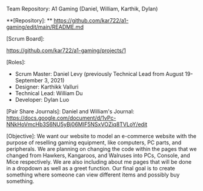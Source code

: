 Team Repository: A1 Gaming (Daniel, William, Karthik, Dylan)

**[Repository]:
**
https://github.com/kar722/a1-gaming/edit/main/README.md

[Scrum Board]:

https://github.com/kar722/a1-gaming/projects/1

[Roles]:
- Scrum Master: Daniel Levy (previously Technical Lead from August 19-September 3, 2021)
- Designer: Karthikk Valluri
- Technical Lead: William Du
- Developer: Dylan Luo

[Pair Share Journals]:
Daniel and William's Journal:
https://docs.google.com/document/d/1vPc-NNkHoVmcHb3S6NU5yBj06MIF5NSxVOZiq8TVLoY/edit


[Karthik and Dylan's Journal]:
https://docs.google.com/document/d/1R-onvhHRnXWmFq3cE78amJ_WD8tyBJaAEcQoICjz09k/edit?usp=sharing

[Objective]: 
We want our website to model an e-commerce website with the purpose of reselling gaming equipment, like computers, PC parts, and peripherals. We are planning on changing the code within the pages that we changed from Hawkers, Kangaroos, and Walruses into PCs, Console, and Mice respectively. We are also including about me pages that will be done in a dropdown as well as a greet function. Our final goal is to create something where someone can view different items and possibly buy something.
